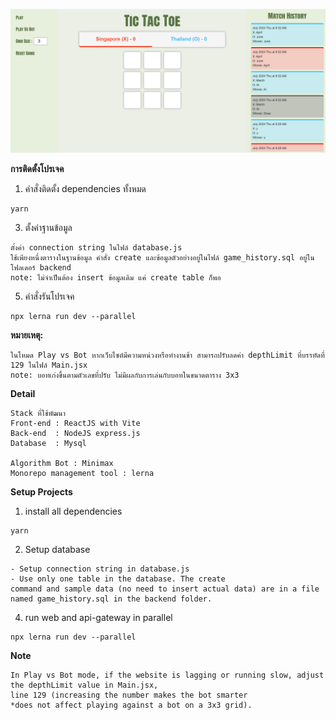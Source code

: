 [![วิดีโอตัวอย่าง](https://github.com/7lcclint/Tic-Tac-Toe_Digio/blob/main/tictactoe.png)](https://youtu.be/G_4P9ih92hg)

**การติดตั้งโปรเจค**

1. คำสั่งติดตั้ง dependencies ทั้งหมด
```
yarn
```
3. ตั้งค่าฐานข้อมูล
```
ตั้งค่า connection string ในไฟล์ database.js
ใช้เพียงหนึ่งตารางในฐานข้อมูล คำสั่ง create และข้อมูลตัวอย่างอยู่ในไฟล์ game_history.sql อยู่ในโฟลเดอร์ backend
note: ไม่จำเป็นต้อง insert ข้อมูลเดิม แค่ create table ก็พอ
```
5. คำสั่งรันโปรเจค
```
npx lerna run dev --parallel
```

**หมายเหตุ:**
```
ในโหมด Play vs Bot หากเว็บไซต์มีความหน่วงหรือทำงานช้า สามารถปรับลดค่า depthLimit ที่บรรทัดที่ 129 ในไฟล์ Main.jsx
note: บอทเก่งขึ้นตามตัวเลขที่ปรับ ไม่มีผลกับการเล่นกับบอทในขนาดตาราง 3x3
```

**Detail**
```
Stack ที่ใช้พัฒนา
Front-end : ReactJS with Vite
Back-end  : NodeJS express.js
Database  : Mysql

Algorithm Bot : Minimax
Monorepo management tool : lerna
```

**Setup Projects**

1. install all dependencies
```
yarn
```
2. Setup database
```
- Setup connection string in database.js
- Use only one table in the database. The create 
command and sample data (no need to insert actual data) are in a file named game_history.sql in the backend folder.
```
4. run web and api-gateway in parallel
```
npx lerna run dev --parallel
```

**Note**
```
In Play vs Bot mode, if the website is lagging or running slow, adjust the depthLimit value in Main.jsx,
line 129 (increasing the number makes the bot smarter
*does not affect playing against a bot on a 3x3 grid).
```
